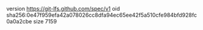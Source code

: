 version https://git-lfs.github.com/spec/v1
oid sha256:0e47f959efa42a078026cc8dfa94ec65ee42f5a510cfe984bfd928fc0a0a2cbe
size 7159
